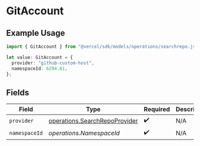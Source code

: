 # GitAccount

## Example Usage

```typescript
import { GitAccount } from "@vercel/sdk/models/operations/searchrepo.js";

let value: GitAccount = {
  provider: "github-custom-host",
  namespaceId: 6294.61,
};
```

## Fields

| Field                                                                          | Type                                                                           | Required                                                                       | Description                                                                    |
| ------------------------------------------------------------------------------ | ------------------------------------------------------------------------------ | ------------------------------------------------------------------------------ | ------------------------------------------------------------------------------ |
| `provider`                                                                     | [operations.SearchRepoProvider](../../models/operations/searchrepoprovider.md) | :heavy_check_mark:                                                             | N/A                                                                            |
| `namespaceId`                                                                  | *operations.NamespaceId*                                                       | :heavy_check_mark:                                                             | N/A                                                                            |